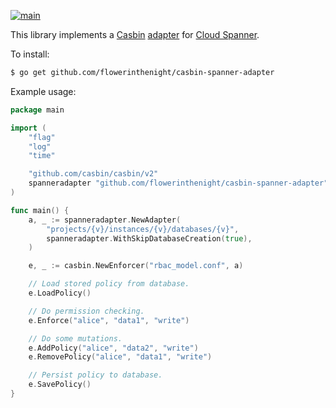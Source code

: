 [![main](https://github.com/flowerinthenight/casbin-spanner-adapter/actions/workflows/main.yml/badge.svg)](https://github.com/flowerinthenight/casbin-spanner-adapter/actions/workflows/main.yml)

This library implements a [Casbin](https://casbin.org/) [adapter](https://casbin.org/docs/adapters) for [Cloud Spanner](https://cloud.google.com/spanner).

To install:

```sh
$ go get github.com/flowerinthenight/casbin-spanner-adapter
```

Example usage:

```go
package main

import (
    "flag"
    "log"
    "time"

    "github.com/casbin/casbin/v2"
    spanneradapter "github.com/flowerinthenight/casbin-spanner-adapter"
)

func main() {
    a, _ := spanneradapter.NewAdapter(
        "projects/{v}/instances/{v}/databases/{v}",
        spanneradapter.WithSkipDatabaseCreation(true),
    )

    e, _ := casbin.NewEnforcer("rbac_model.conf", a)

    // Load stored policy from database.
    e.LoadPolicy()

    // Do permission checking.
    e.Enforce("alice", "data1", "write")

    // Do some mutations.
    e.AddPolicy("alice", "data2", "write")
    e.RemovePolicy("alice", "data1", "write")

    // Persist policy to database.
    e.SavePolicy()
}
```
